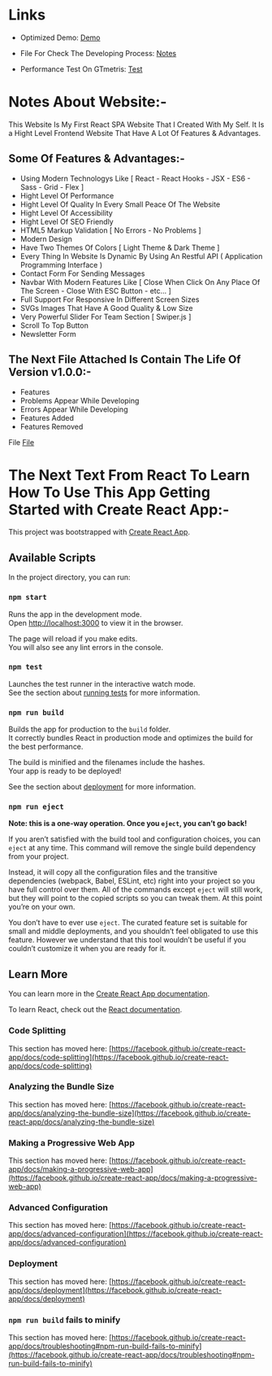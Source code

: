 # Links

- Optimized Demo: [Demo](https://kmg11.github.io/Agency/ "Github")

- File For Check The Developing Process: [Notes](https://github.com/Kmg11/Agency/blob/v1.0.0/Notes.txt "Notes File")

- Performance Test On GTmetris: [Test](https://gtmetrix.com/reports/kmg11.github.io/OwIgXunI/ "Gtmetrix")

# Notes About Website:-

This Website Is My First React SPA Website That I Created With My Self.
It Is a Hight Level Frontend Website That Have A Lot Of Features & Advantages.

## Some Of Features & Advantages:-

- Using Modern Technologys Like [ React - React Hooks - JSX - ES6 - Sass - Grid - Flex ]
- Hight Level Of Performance
- Hight Level Of Quality In Every Small Peace Of The Website
- Hight Level Of Accessibility
- Hight Level Of SEO Friendly
- HTML5 Markup Validation [ No Errors - No Problems ]
- Modern Design
- Have Two Themes Of Colors [ Light Theme & Dark Theme ]
- Every Thing In Website Is Dynamic By Using An Restful API ( Application Programming Interface )
- Contact Form For Sending Messages
- Navbar With Modern Features Like [ Close When Click On Any Place Of The Screen - Close With ESC Button - etc... ]
- Full Support For Responsive In Different Screen Sizes
- SVGs Images That Have A Good Quality & Low Size
- Very Powerful Slider For Team Section [ Swiper.js ]
- Scroll To Top Button
- Newsletter Form

## The Next File Attached Is Contain The Life Of Version v1.0.0:-

- Features
- Problems Appear While Developing
- Errors Appear While Developing
- Features Added
- Features Removed

File [File](https://github.com/Kmg11/Agency/blob/v1.0.0/Notes.txt "Notes File")

# The Next Text From React To Learn How To Use This App Getting Started with Create React App:-

This project was bootstrapped with [Create React App](https://github.com/facebook/create-react-app).

## Available Scripts

In the project directory, you can run:

### `npm start`

Runs the app in the development mode.\
Open [http://localhost:3000](http://localhost:3000) to view it in the browser.

The page will reload if you make edits.\
You will also see any lint errors in the console.

### `npm test`

Launches the test runner in the interactive watch mode.\
See the section about [running tests](https://facebook.github.io/create-react-app/docs/running-tests) for more information.

### `npm run build`

Builds the app for production to the `build` folder.\
It correctly bundles React in production mode and optimizes the build for the best performance.

The build is minified and the filenames include the hashes.\
Your app is ready to be deployed!

See the section about [deployment](https://facebook.github.io/create-react-app/docs/deployment) for more information.

### `npm run eject`

**Note: this is a one-way operation. Once you `eject`, you can’t go back!**

If you aren’t satisfied with the build tool and configuration choices, you can `eject` at any time. This command will remove the single build dependency from your project.

Instead, it will copy all the configuration files and the transitive dependencies (webpack, Babel, ESLint, etc) right into your project so you have full control over them. All of the commands except `eject` will still work, but they will point to the copied scripts so you can tweak them. At this point you’re on your own.

You don’t have to ever use `eject`. The curated feature set is suitable for small and middle deployments, and you shouldn’t feel obligated to use this feature. However we understand that this tool wouldn’t be useful if you couldn’t customize it when you are ready for it.

## Learn More

You can learn more in the [Create React App documentation](https://facebook.github.io/create-react-app/docs/getting-started).

To learn React, check out the [React documentation](https://reactjs.org/).

### Code Splitting

This section has moved here: [https://facebook.github.io/create-react-app/docs/code-splitting](https://facebook.github.io/create-react-app/docs/code-splitting)

### Analyzing the Bundle Size

This section has moved here: [https://facebook.github.io/create-react-app/docs/analyzing-the-bundle-size](https://facebook.github.io/create-react-app/docs/analyzing-the-bundle-size)

### Making a Progressive Web App

This section has moved here: [https://facebook.github.io/create-react-app/docs/making-a-progressive-web-app](https://facebook.github.io/create-react-app/docs/making-a-progressive-web-app)

### Advanced Configuration

This section has moved here: [https://facebook.github.io/create-react-app/docs/advanced-configuration](https://facebook.github.io/create-react-app/docs/advanced-configuration)

### Deployment

This section has moved here: [https://facebook.github.io/create-react-app/docs/deployment](https://facebook.github.io/create-react-app/docs/deployment)

### `npm run build` fails to minify

This section has moved here: [https://facebook.github.io/create-react-app/docs/troubleshooting#npm-run-build-fails-to-minify](https://facebook.github.io/create-react-app/docs/troubleshooting#npm-run-build-fails-to-minify)
